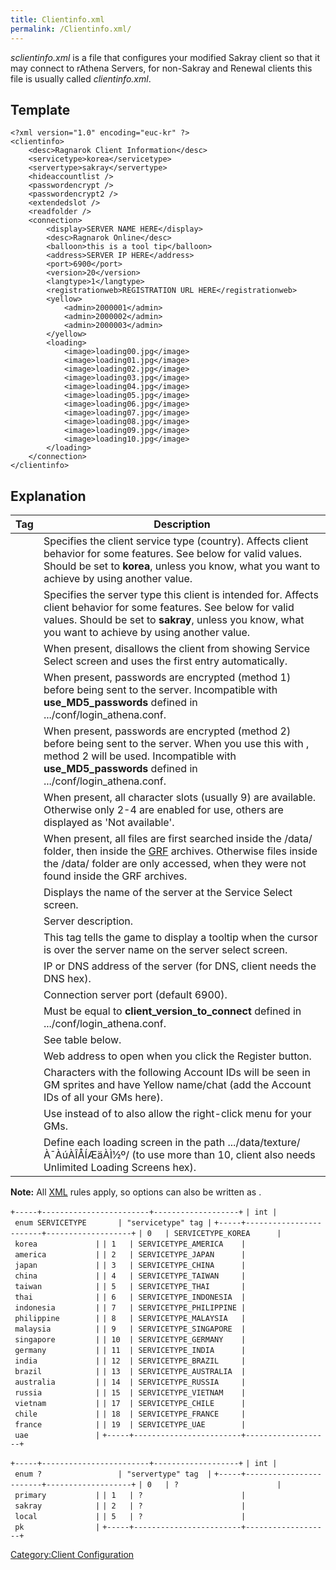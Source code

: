 ```yaml
---
title: Clientinfo.xml
permalink: /Clientinfo.xml/
---
```


*sclientinfo.xml* is a file that configures your modified Sakray client so that it may connect to rAthena Servers, for non-Sakray and Renewal clients this file is usually called *clientinfo.xml*.

Template
--------

    <?xml version="1.0" encoding="euc-kr" ?>
    <clientinfo>
        <desc>Ragnarok Client Information</desc>
        <servicetype>korea</servicetype>
        <servertype>sakray</servertype>
        <hideaccountlist />
        <passwordencrypt />
        <passwordencrypt2 />
        <extendedslot />
        <readfolder />
        <connection>
            <display>SERVER NAME HERE</display>
            <desc>Ragnarok Online</desc>
            <balloon>this is a tool tip</balloon>
            <address>SERVER IP HERE</address>
            <port>6900</port>
            <version>20</version>
            <langtype>1</langtype>
            <registrationweb>REGISTRATION URL HERE</registrationweb>
            <yellow>
                <admin>2000001</admin>
                <admin>2000002</admin>
                <admin>2000003</admin>
            </yellow>
            <loading>
                <image>loading00.jpg</image>
                <image>loading01.jpg</image>
                <image>loading02.jpg</image>
                <image>loading03.jpg</image>
                <image>loading04.jpg</image>
                <image>loading05.jpg</image>
                <image>loading06.jpg</image>
                <image>loading07.jpg</image>
                <image>loading08.jpg</image>
                <image>loading09.jpg</image>
                <image>loading10.jpg</image>
            </loading>
        </connection>
    </clientinfo>

Explanation
-----------

| Tag                  | Description                                                                                                                                                                                                                            |
|----------------------|----------------------------------------------------------------------------------------------------------------------------------------------------------------------------------------------------------------------------------------|
| <servicetype>        | Specifies the client service type (country). Affects client behavior for some features. See below for valid values. Should be set to **korea**, unless you know, what you want to achieve by using another value.                      |
| <servertype>         | Specifies the server type this client is intended for. Affects client behavior for some features. See below for valid values. Should be set to **sakray**, unless you know, what you want to achieve by using another value.           |
| <hideaccountlist />  | When present, disallows the client from showing Service Select screen and uses the first <connection> entry automatically.                                                                                                             |
| <passwordencrypt />  | When present, passwords are encrypted (method 1) before being sent to the server. Incompatible with **use_MD5_passwords** defined in .../conf/login_athena.conf.                                                                    |
| <passwordencrypt2 /> | When present, passwords are encrypted (method 2) before being sent to the server. When you use this with <passwordencrypt />, method 2 will be used. Incompatible with **use_MD5_passwords** defined in .../conf/login_athena.conf. |
| <extendedslot />     | When present, all character slots (usually 9) are available. Otherwise only 2-4 are enabled for use, others are displayed as 'Not available'.                                                                                          |
| <readfolder />       | When present, all files are first searched inside the /data/ folder, then inside the [GRF](GRF) archives. Otherwise files inside the /data/ folder are only accessed, when they were not found inside the GRF archives.    |
| <display>            | Displays the name of the server at the Service Select screen.                                                                                                                                                                          |
| <desc>               | Server description.                                                                                                                                                                                                                    |
| <balloon>            | This tag tells the game to display a tooltip when the cursor is over the server name on the server select screen.                                                                                                                      |
| <address>            | IP or DNS address of the server (for DNS, client needs the DNS hex).                                                                                                                                                                   |
| <port>               | Connection server port (default 6900).                                                                                                                                                                                                 |
| <version>            | Must be equal to **client_version_to_connect** defined in .../conf/login_athena.conf.                                                                                                                                              |
| <langtype>           | See table below.                                                                                                                                                                                                                       |
| <registrationweb>    | Web address to open when you click the Register button.                                                                                                                                                                                |
| <yellow>             | Characters with the following Account IDs will be seen in GM sprites and have Yellow name/chat (add the Account IDs of all your GMs here).                                                                                             |
| <aid>                | Use instead of <yellow> to also allow the right-click menu for your GMs.                                                                                                                                                               |
| <loading>            | Define each loading screen in the path .../data/texture/À¯ÀúÀÎÅÍÆäÀÌ½º/ (to use more than 10, client also needs Unlimited Loading Screens hex).                                                                                        |

**Note:** All [XML](https://en.wikipedia.org/wiki/XML) rules apply, so <tag /> options can also be written as <tag></tag>.

`+-----+------------------------+-------------------+`
`| int | enum SERVICETYPE       | "servicetype" tag |`
`+-----+------------------------+-------------------+`
`| 0   | SERVICETYPE_KOREA      | korea             |`
`| 1   | SERVICETYPE_AMERICA    | america           |`
`| 2   | SERVICETYPE_JAPAN      | japan             |`
`| 3   | SERVICETYPE_CHINA      | china             |`
`| 4   | SERVICETYPE_TAIWAN     | taiwan            |`
`| 5   | SERVICETYPE_THAI       | thai              |`
`| 6   | SERVICETYPE_INDONESIA  | indonesia         |`
`| 7   | SERVICETYPE_PHILIPPINE | philippine        |`
`| 8   | SERVICETYPE_MALAYSIA   | malaysia          |`
`| 9   | SERVICETYPE_SINGAPORE  | singapore         |`
`| 10  | SERVICETYPE_GERMANY    | germany           |`
`| 11  | SERVICETYPE_INDIA      | india             |`
`| 12  | SERVICETYPE_BRAZIL     | brazil            |`
`| 13  | SERVICETYPE_AUSTRALIA  | australia         |`
`| 14  | SERVICETYPE_RUSSIA     | russia            |`
`| 15  | SERVICETYPE_VIETNAM    | vietnam           |`
`| 17  | SERVICETYPE_CHILE      | chile             |`
`| 18  | SERVICETYPE_FRANCE     | france            |`
`| 19  | SERVICETYPE_UAE        | uae               |`
`+-----+------------------------+-------------------+`

`+-----+------------------------+-------------------+`
`| int | enum ?                 | "servertype" tag  |`
`+-----+------------------------+-------------------+`
`| 0   | ?                      | primary           |`
`| 1   | ?                      | sakray            |`
`| 2   | ?                      | local             |`
`| 5   | ?                      | pk                |`
`+-----+------------------------+-------------------+`

[Category:Client Configuration](Client_Configuration)